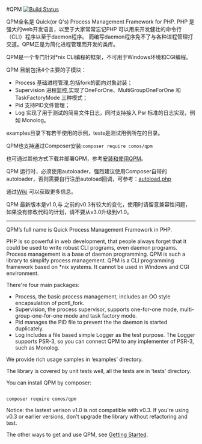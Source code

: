 #QPM [![Build Status](https://secure.travis-ci.org/Comos/qpm.png)](http://travis-ci.org/Comos/qpm)

QPM全名是 Quick(or Q's) Process Management Framework for PHP.
PHP 是强大的web开发语言，以至于大家常常忘记PHP 可以用来开发健壮的命令行（CLI）程序以至于daemon程序。
而编写daemon程序免不了与各种进程管理打交道。QPM正是为简化进程管理而开发的类库。

QPM是一个专门针对*nix CLI编程的框架，不可用于Windows环境和CGI编程。

QPM 目前包括4个主要的子模块：
* Process 基础进程管理,包括fork的面向对象封装；
* Supervision 进程监控,实现了OneForOne、MultiGroupOneForOne 和 TaskFactoryMode 三种模式；
* Pid 支持PID文件管理；
* Log 实现了用于测试的简易文件日志，同时支持接入 Psr 标准的日志实现，例如 Monolog。

examples目录下有若干使用的示例，tests是测试用例所在的目录。

QPM也支持通过Composer安装:```composer require comos/qpm```

也可通过其他方式下载并部署QPM，参考[安装和使用QPM](https://github.com/Comos/qpm/wiki/安装和使用QPM)。

QPM 运行时，必须使用autoloader，强烈建议使用Composer自带的autoloader，否则需要自行注册autoload回调，可参考：[autoload.php](https://github.com/Comos/qpm/blob/master/bootstrap.php)

通过[Wiki](https://github.com/Comos/qpm/wiki) 可以获取更多信息。

QPM 最新版本是v1.0,与 之前的v0.3有较大的变化，使用时请留意兼容性问题，如果没有修改代码的计划，请不要从v3.0升级到v1.0。

----------------------

QPM’s full name is Quick Process Management Framework in PHP.

PHP is so powerful in web development, that people always forget that it could be used to write robust CLI programs, even daemon programs.
Process management is a base of daemon programming. QPM is such a library to simplify process management.
QPM is a CLI programming framework based on *nix systems. It cannot be used in Windows and CGI environment.

There're four main packages:

* Process, the basic process management, includes an OO style encapsulation of pcntl_fork.
* Supervision, the process supervisor, supports one-for-one mode, multi-group-one-for-one mode and task factory mode.
* Pid manages the PID file to prevent the the daemon is started duplicately.
* Log includes a file based simple Logger as the test purpose. The Logger supports PSR-3, so you can connect QPM to any implementer of PSR-3, such as Monolog.

We provide rich usage samples in ‘examples’ directory.

The library is covered by unit tests well, all the tests are in ‘tests’ directory.

You can install QPM by composer:

```

composer require comos/qpm

```
Notice: the lastest verison v1.0 is not compatible with v0.3.
If you're using v0.3 or earlier versions, don't upgrade the library without refactoring and test.

The other ways to get and use QPM, see [Getting Started](https://github.com/Comos/qpm/wiki/Getting-Started).
